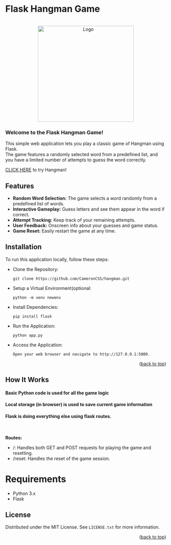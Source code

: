 <a name="readme-top"></a>
# Flask Hangman Game
<br />
<div align="center">
  <a href="hangman.camcodes.dev">
    <img src="https://github.com/user-attachments/assets/de465150-2f4e-4cf7-a5b9-fdbb760f734f" alt="Logo" height="300">
  </a>
</div>


### Welcome to the Flask Hangman Game! 

This simple web application lets you play a classic game of Hangman using Flask.
<br>
The game features a randomly selected word from a predefined list, and you have a limited number of attempts to guess the word correctly.


[CLICK HERE](hangman.camcodes.dev) to try Hangman!

## Features
* **Random Word Selection:** The game selects a word randomly from a predefined list of words.
* **Interactive Gameplay:** Guess letters and see them appear in the word if correct.
* **Attempt Tracking:** Keep track of your remaining attempts.
* **User Feedback:** Onscreen info about your guesses and game status.
* **Game Reset:** Easily restart the game at any time.



## Installation
To run this application locally, follow these steps:

* Clone the Repository:
  ```
  git clone https://github.com/CameronCSS/hangman.git
  ```

* Setup a Virtual Environment(optional:
  ```
  python -m venv newenv
  ```
  
* Install Dependencies:
  ```
  pip install flask
  ```

* Run the Application:
  ```
  python app.py
  ```

* Access the Application:
  ```
  Open your web browser and navigate to http://127.0.0.1:5000.
  ```

  <p align="right">(<a href="#readme-top">back to top</a>)</p>

## How It Works
#### Basic Python code is used for all the game logic
#### Local storage (in browser) is used to save current game information
#### Flask is doing everything else using flask routes.
<br>

**Routes:**
- /: Handles both GET and POST requests for playing the game and resetting.
- /reset: Handles the reset of the game session.

# Requirements
- Python 3.x
- Flask


<!-- LICENSE -->
## License

Distributed under the MIT License. See `LICENSE.txt` for more information.

<p align="right">(<a href="#readme-top">back to top</a>)</p>
